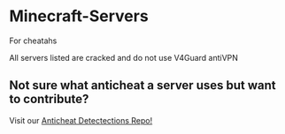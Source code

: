 # Minecraft-Servers
For cheatahs

All servers listed are cracked and do not use V4Guard antiVPN

## Not sure what anticheat a server uses but want to contribute?
Visit our [Anticheat Detectections Repo!](https://github.com/Spinyfish/Anticheat-Detections)
